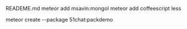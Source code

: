 READEME.md
meteor add msavin:mongol
meteor add coffeescript less

meteor create --package 51chat:packdemo
